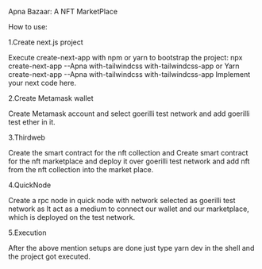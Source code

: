 Apna Bazaar: A NFT MarketPlace

How to use:

1.Create next.js project

Execute create-next-app with npm or yarn to bootstrap the project:
npx create-next-app --Apna with-tailwindcss with-tailwindcss-app
or
Yarn create-next-app --Apna with-tailwindcss with-tailwindcss-app
Implement your next code here.

2.Create Metamask wallet

Create Metamask account and select goerilli test network and add goerilli test ether in it.

3.Thirdweb

Create the smart contract for the nft collection and Create smart contract for the nft marketplace and deploy it over goerilli test network and add nft from the nft collection into the market place.

4.QuickNode

Create a rpc node in quick node with network selected as goerilli test network as It act as a medium to connect our wallet and our marketplace, which is deployed on the test network.

5.Execution

After the above mention setups are done just type yarn dev in the shell and the project got executed.


